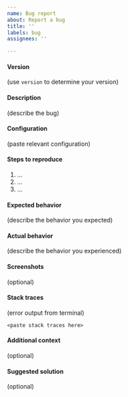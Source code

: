 ```yaml
---
name: Bug report
about: Report a bug
title: ''
labels: bug
assignees: ''

---
```


#### Version

(use `version` to determine your version)

#### Description

(describe the bug)

#### Configuration

(paste relevant configuration)

#### Steps to reproduce

1. ...
2. ...
3. ...

#### Expected behavior

(describe the behavior you expected)

#### Actual behavior

(describe the behavior you experienced)

#### Screenshots

(optional)

#### Stack traces

(error output from terminal)

```text
<paste stack traces here>
```

#### Additional context

(optional)

#### Suggested solution

(optional)
